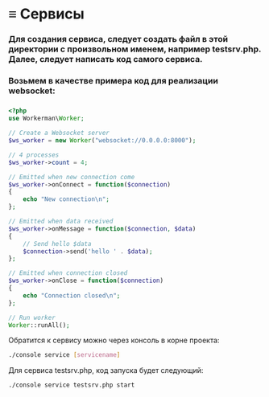 # ≡ Сервисы

### Для создания сервиса, следует создать файл в этой директории с произвольном именем, например testsrv.php. Далее, следует написать код самого сервиса. 

### Возьмем в качестве примера код для реализации websocket:

#####
```php
<?php
use Workerman\Worker;

// Create a Websocket server
$ws_worker = new Worker("websocket://0.0.0.0:8000");

// 4 processes
$ws_worker->count = 4;

// Emitted when new connection come
$ws_worker->onConnect = function($connection)
{
    echo "New connection\n";
};

// Emitted when data received
$ws_worker->onMessage = function($connection, $data)
{
    // Send hello $data
    $connection->send('hello ' . $data);
};

// Emitted when connection closed
$ws_worker->onClose = function($connection)
{
    echo "Connection closed\n";
};

// Run worker
Worker::runAll();
```


Обратится к сервису можно через консоль в корне проекта:

```bash
./console service [servicename]
```

Для сервиса testsrv.php, код запуска будет следующий:
 
```bash
./console service testsrv.php start
```


